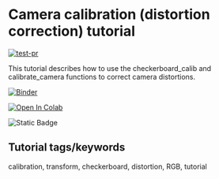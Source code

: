 # Camera calibration (distortion correction) tutorial

[![test-pr](https://github.com/danforthcenter/plantcv-tutorial-camera-calibration/actions/workflows/ci-tests.yml/badge.svg)](https://github.com/danforthcenter/plantcv-tutorial-camera-calibration/actions/workflows/ci-tests.yml)

This tutorial describes how to use the checkerboard_calib and calibrate_camera functions to correct camera distortions.

[![Binder](https://mybinder.org/badge_logo.svg)](https://mybinder.org/v2/gh/danforthcenter/plantcv-tutorial-camera-calibration.git/HEAD)

<a target="_blank" href="https://colab.research.google.com/github/https://mybinder.org/v2/gh/danforthcenter/plantcv-tutorial-camera-calibration.git/HEAD">
  <img src="https://colab.research.google.com/assets/colab-badge.svg" alt="Open In Colab"/>
</a>

![Static Badge](https://img.shields.io/badge/Open%20on%20GitHub-black?logo=github)

## Tutorial tags/keywords

calibration, transform, checkerboard, distortion, RGB, tutorial
